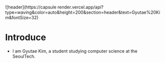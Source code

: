 ![header](https://capsule
render.vercel.app/api?type=waving&color=auto&height=200&section=header&text=Gyutae%20Kim&fontSize=32)

# Introduce

- I am Gyutae Kim, a student studying computer science at the SeoulTech.
